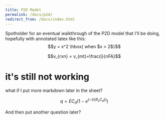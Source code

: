 ```yaml
---
title: P2D Model
permalink: /docs/p2d/
redirect_from: /docs/index.html
---
```


Spotholder for an eventual walkthrough of the P2D model that I'll be doing, hopefully with annotated latex like this: $$y = x^2 \hbox{ when $x > 2$}$$

$$v_{rxn} = v_{mt}=\frac{i}{nFA}$$ 

# it's still not working

what if I put more markdown later in the sheet?

$$q = EC_d(1-e^{(-t/(R_sC_d))})$$

And then put another question later?